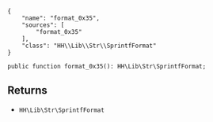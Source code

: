``` yamlmeta
{
    "name": "format_0x35",
    "sources": [
        "format_0x35"
    ],
    "class": "HH\\Lib\\Str\\SprintfFormat"
}
```




``` Hack
public function format_0x35(): HH\Lib\Str\SprintfFormat;
```




## Returns




+ ` HH\Lib\Str\SprintfFormat `
<!-- HHAPIDOC -->
